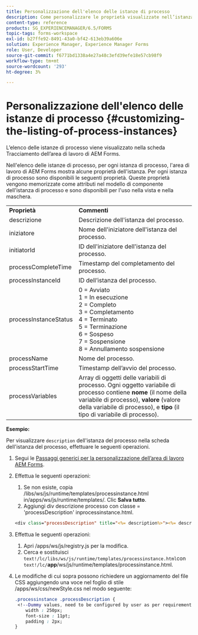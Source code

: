 ```yaml
---
title: Personalizzazione dell'elenco delle istanze di processo
description: Come personalizzare le proprietà visualizzate nell’istanza del processo nell’area di lavoro di AEM Forms.
content-type: reference
products: SG_EXPERIENCEMANAGER/6.5/FORMS
topic-tags: forms-workspace
exl-id: b27ffe92-8491-43a0-bf42-613eb39a606e
solution: Experience Manager, Experience Manager Forms
role: User, Developer
source-git-commit: f6771bd1338a4e27a48c3efd39efe18e57cb98f9
workflow-type: tm+mt
source-wordcount: '293'
ht-degree: 3%

---
```


# Personalizzazione dell&#39;elenco delle istanze di processo {#customizing-the-listing-of-process-instances}

L’elenco delle istanze di processo viene visualizzato nella scheda Tracciamento dell’area di lavoro di AEM Forms.

Nell&#39;elenco delle istanze di processo, per ogni istanza di processo, l&#39;area di lavoro di AEM Forms mostra alcune proprietà dell&#39;istanza. Per ogni istanza di processo sono disponibili le seguenti proprietà. Queste proprietà vengono memorizzate come attributi nel modello di componente dell&#39;istanza di processo e sono disponibili per l&#39;uso nella vista e nella maschera.

<table>
 <tbody>
  <tr>
   <td><strong>Proprietà</strong></td>
   <td><strong>Commenti</strong></td>
  </tr>
  <tr>
   <td>descrizione</td>
   <td>Descrizione dell'istanza del processo.</td>
  </tr>
  <tr>
   <td>iniziatore</td>
   <td>Nome dell'iniziatore dell'istanza del processo.</td>
  </tr>
  <tr>
   <td>initiatorId</td>
   <td>ID dell'iniziatore dell'istanza del processo.</td>
  </tr>
  <tr>
   <td>processCompleteTime</td>
   <td>Timestamp del completamento del processo.</td>
  </tr>
  <tr>
   <td>processInstanceId</td>
   <td>ID dell’istanza del processo.</td>
  </tr>
  <tr>
   <td>processInstanceStatus</td>
   <td>0 = Avviato<br /> 1 = In esecuzione<br /> 2 = Completo<br /> 3 = Completamento<br /> 4 = Terminato<br /> 5 = Terminazione<br /> 6 = Sospeso<br /> 7 = Sospensione<br /> 8 = Annullamento sospensione</td>
  </tr>
  <tr>
   <td>processName</td>
   <td>Nome del processo.</td>
  </tr>
  <tr>
   <td>processStartTime</td>
   <td>Timestamp dell’avvio del processo.</td>
  </tr>
  <tr>
   <td>processVariables</td>
   <td>Array di oggetti delle variabili di processo. Ogni oggetto variabile di processo contiene <strong>nome</strong> (il nome della variabile di processo), <strong>valore</strong> (valore della variabile di processo), e<strong> tipo</strong> (il tipo di variabile di processo).</td>
  </tr>
 </tbody>
</table>

**Esempio:**

Per visualizzare `description` dell&#39;istanza del processo nella scheda dell&#39;istanza del processo, effettuare le seguenti operazioni.

1. Segui le [Passaggi generici per la personalizzazione dell’area di lavoro AEM Forms](/help/forms/using/generic-steps-html-workspace-customization.md).
1. Effettua le seguenti operazioni:

   1. Se non esiste, copia /libs/ws/js/runtime/templates/processinstance.html in/apps/ws/js/runtime/templates/. Clic **Salva tutto**.
   1. Aggiungi div descrizione processo con classe = &#39;processDescription&#39; inprocessinstance.html.

   ```jsp
   <div class="processDescription" title="<%= description%>"><%= description%></div>
   ```

1. Effettua le seguenti operazioni:

   1. Apri /apps/ws/js/registry.js per la modifica.
   1. Cerca e sostituisci `text!/lc/libs/ws/js/runtime/templates/processinstance.html`con `text!/lc/`**app**/ws/js/runtime/templates/processinstance.html.

1. Le modifiche di cui sopra possono richiedere un aggiornamento del file CSS aggiungendo una voce nel foglio di stile /apps/ws/css/newStyle.css nel modo seguente:

   ```css
   .processinstance .processDescription {
    <!--Dummy values, need to be configured by user as per requirement and user can add or delete any property depending upon requirement-->
       width : 250px;
       font-size : 11pt;
       padding : 2px;
   }
   ```

